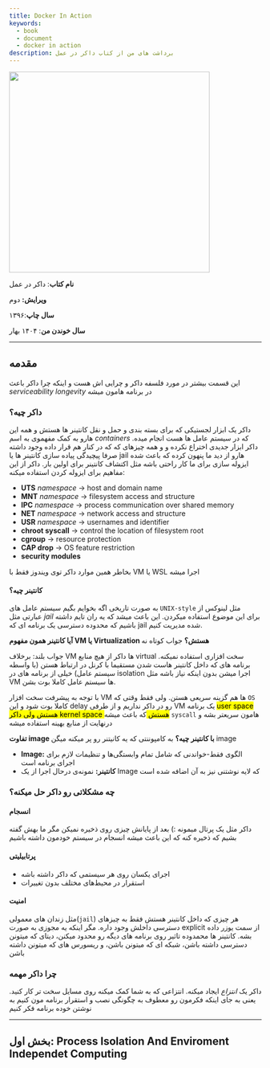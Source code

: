 ```yaml
---
title: Docker In Action
keywords:
  - book
  - document
  - docker in action
description: برداشت های من از کتاب داکر در عمل
---
```


<img src="https://m.media-amazon.com/images/I/71VgrJPXWiL._SL1500_.jpg"  height="400"/>

**نام کتاب**: داکر در عمل

**ویرایش:** دوم

**سال چاپ**:۱۳۹۶

**سال خوندن من**: ۱۴۰۴ بهار

---

## مقدمه

این قسمت بیشتر در مورد فلسفه داکر و چرایی اش هست و اینکه چرا داکر باعث *serviceability* *longevity* در برنامه هامون میشه

### داکر چیه؟

داکر یک ابزار لجستیکی که برای بسته بندی و حمل و نقل کانتینر ها هستش و همه این هارو به کمک مفهموی به اسم _containers_ که در سیستم عامل ها هست انجام میده. داکر ابزار جدیدی اختراع نکرده و و همه چیزهای که که در کنار هم قرار داده وجود داشته صرفا پیچیدگی پیاده سازی کانتینر ها یا jail هارو از دید ما پنهون کرده که باعث شده ایزوله سازی برای ما کار راحتی باشه مثل اکتشاف کانتینر برای اولین بار. داکر از این مفاهیم برای ایزوله کردن استفاده میکنه:

<span dir="ltr">

- **UTS** *namespace* -> host and domain name
- **MNT** *namespace* -> filesystem access and structure
- **IPC** *namespace* -> process communication over shared memory
- **NET** *namespace* -> network access and structure
- **USR** *namespace* -> usernames and identifier
- **chroot syscall** -> control the location of filesystem root
- **cgroup** -> resource protection
- **CAP drop** -> OS feature restriction
- **security modules**

</span>

بخاطر همین موارد داکر توی ویندوز فقط با VM یا  WSL اجرا میشه

#### کانتینر چیه؟

به صورت تاریخی اگه بخوایم بگیم سیستم عامل های `UNIX-style` مثل لینوکس از عبارتی مثل _jail_ برای این موضوع استفاده میکردن. این باعث میشد که یه ران تایم داشته باشیم که محدوده دسترسی یک برنامه ای که jail شده مدیریت کنیم.

**آیا کانتینر همون مفهوم VM یا Virtualization هستش؟** جواب کوتاه نه

جواب بلند: برخلاف VM ها داکر از هیچ منابع virtual سخت افزاری استفاده نمیکنه. برنامه های که داخل کانتینر هاست شدن مستقیما با کرنل در ارتباط هستن (با واسطه سیستم عامل) خیلی از برنامه های در isolation اجرا میشن بدون اینکه نیاز باشه مثل VM ها سیستم عامل کاملا بوت بشن.

با توجه به پیشرفت سخت افزار VM ها هم گزینه سریعی هستن. ولی فقط وقتی که `OS` کاملا بوت شود و این delay رو در داکر نداریم و از طرفی VM یک برنامه <mark>    user space هستش ولی داکر kernel space هستش </mark> که باعث میشه `syscall` هامون سریعتر بشه و درنهایت از منابع بهینه استفاده میشه

**تفاوت image با کانتینر چیه؟** به کامپوننتی که یه کانیتنر رو پر میکنه میگن image

- **Image:** الگوی فقط-خواندنی که شامل تمام وابستگی‌ها و تنظیمات لازم برای اجرای برنامه است
- **کانتینر:** نمونه‌ی درحال اجرا از یک Image که لایه نوشتنی نیز به آن اضافه شده است



### چه مشکلاتی رو داکر حل میکنه؟

#### انسجام

داکر مثل یک پرتال میمونه :) بعد از پایانش چیزی روی ذخیره نمیکن مگر ما بهش گفته بشیم که ذخیره کنه که این باعث میشه انسجام در سیستم خودمون داشته باشیم

#### پرتابیلیتی

- اجرای یکسان روی هر سیستمی که داکر داشته باشه
- استقرار در محیط‌های مختلف بدون تغییرات

#### امنیت

مثل زندان های معمولی(‍`jail`) هر چیزی که داخل کانتینر هستش فقط به چیزهای دسترسی داخلش وجود داره. مگر اینکه یه مجوزی به صورت explicit از سمت یوزر داده بشه. کانتینر ها محمدوده  تاثیر روی برنامه های دیگه رو محدود میکنن، دیتای که میتونن دسترسی داشته باشن، شبکه ای که میتونن باشن، و ریسورس های که میتونن داشته باشن

### چرا داکر مهمه

داکر یک *انتزاع* ایجاد میکنه. انتزاعی که به شما کمک میکنه روی مسايل سخت تر کار کنید. یعنی به جای اینکه فکرمون رو معطوف به چگونگی نصب و استقرار برنامه مون کنیم به نوشتن خوده برنامه فکر کنیم



---



## بخش اول: Process Isolation And Enviroment Independet Computing



### 
